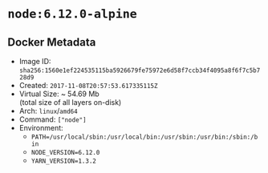 # `node:6.12.0-alpine`

## Docker Metadata

- Image ID: `sha256:1560e1ef224535115ba5926679fe75972e6d58f7ccb34f4095a8f6f7c5b728d9`
- Created: `2017-11-08T20:57:53.617335115Z`
- Virtual Size: ~ 54.69 Mb  
  (total size of all layers on-disk)
- Arch: `linux`/`amd64`
- Command: `["node"]`
- Environment:
  - `PATH=/usr/local/sbin:/usr/local/bin:/usr/sbin:/usr/bin:/sbin:/bin`
  - `NODE_VERSION=6.12.0`
  - `YARN_VERSION=1.3.2`
